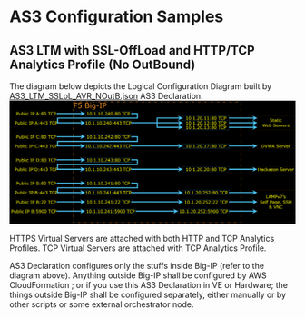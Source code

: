 # AS3 Configuration Samples



## AS3 LTM with SSL-OffLoad and HTTP/TCP Analytics Profile (No OutBound)



The diagram below depicts the Logical Configuration Diagram built by [AS3_LTM_SSLoL_AVR_NOutB.json](AS3_LTM_SSLoL_AVR_NOutB.json) AS3 Declaration.
![Logical Configuration Diagram](AS3_LTM_SSLoL_AVR_NOutB.png)

HTTPS Virtual Servers are attached with both HTTP and TCP Analytics Profiles. TCP Virtual Servers are attached with TCP Analytics Profile.

AS3 Declaration configures only the stuffs inside Big-IP (refer to the diagram above).
Anything outside Big-IP shall be configured by AWS CloudFormation ; or if you use this AS3 Declaration in VE or Hardware; the things outside Big-IP shall be configured separately, either manually or by other scripts or some external orchestrator node.


